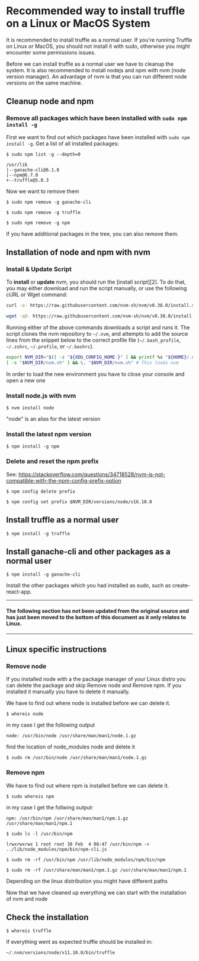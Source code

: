 # Recommended way to install truffle on a Linux or MacOS System
It is recommended to install truffle as a normal user. If you're running Truffle on Linux or MacOS, you should not install it with sudo, otherwise you might encounter some permissions issues.

Before we can install truffle as a normal user we have to cleanup the system. It is also recommended to install nodejs and npm with nvm (node version manager). An advantage of nvm is that you can run different node versions on the same machine.

## Cleanup node and npm
### Remove all packages which have been installed with `sudo npm install -g`
First we want to find out which packages have been installed with `sudo npm install -g`.
Get a list of all installed packages:

`$ sudo npm list -g --depth=0`

```
/usr/lib 
|--ganache-cli@6.1.8 
|--npm@6.7.0 
+--truffle@5.0.3
```

Now we want to remove them

`$ sudo npm remove -g ganache-cli`

`$ sudo npm remove -g truffle`

`$ sudo npm remove -g npm`


If you have additional packages in the tree, you can also remove them.

## Installation of node and npm with nvm
### Install & Update Script

To **install** or **update** nvm, you should run the [install script][2]. To do that, you may either download and run the script manually, or use the following cURL or Wget command:
```sh
curl -o- https://raw.githubusercontent.com/nvm-sh/nvm/v0.38.0/install.sh | bash
```
```sh
wget -qO- https://raw.githubusercontent.com/nvm-sh/nvm/v0.38.0/install.sh | bash
```

Running either of the above commands downloads a script and runs it. The script clones the nvm repository to `~/.nvm`, and attempts to add the source lines from the snippet below to the correct profile file (`~/.bash_profile`, `~/.zshrc`, `~/.profile`, or `~/.bashrc`).

<a id="profile_snippet"></a>
```sh
export NVM_DIR="$([ -z "${XDG_CONFIG_HOME-}" ] && printf %s "${HOME}/.nvm" || printf %s "${XDG_CONFIG_HOME}/nvm")"
[ -s "$NVM_DIR/nvm.sh" ] && \. "$NVM_DIR/nvm.sh" # This loads nvm
```

In order to load the new environment you have to close your console and open a new one


### Install node.js with nvm
`$ nvm install node`

"node" is an alias for the latest version

### Install the latest npm version
`$ npm install -g npm`


### Delete and reset the npm prefix
See: https://stackoverflow.com/questions/34718528/nvm-is-not-compatible-with-the-npm-config-prefix-option

`$ npm config delete prefix`

`$ npm config set prefix $NVM_DIR/versions/node/v16.10.0`

## Install truffle as a normal user
`$ npm install -g truffle`

## Install ganache-cli and other packages as a normal user
`$ npm install -g ganache-cli`

Install the other packages which you had installed as sudo, such as create-react-app.

<hr>

#### The following section has not been updated from the original source and has just been moved to the bottom of this document as it only relates to Linux.

<hr>

## Linux specific instructions

### Remove node
If you installed node with a the package manager of your Linux distro you can delete the package and skip Remove node and Remove npm. If you installed it manually you have to delete it manually.

We have to find out where node is installed before we can delete it.

`$ whereis node`

in my case I get the following output

`node: /usr/bin/node /usr/share/man/man1/node.1.gz`

find the location of node_modules node and delete it

`$ sudo rm /usr/bin/node /usr/share/man/man1/node.1.gz`


### Remove npm
We have to find out where npm is installed before we can delete it.

`$ sudo whereis npm`

in my case I get the follwing output:

`npm: /usr/bin/npm /usr/share/man/man1/npm.1.gz /usr/share/man/man1/npm.1`

`$ sudo ls -l /usr/bin/npm`

`lrwxrwxrwx 1 root root 38 Feb  4 08:47 /usr/bin/npm -> ../lib/node_modules/npm/bin/npm-cli.js`

`$ sudo rm -rf /usr/bin/npm /usr/lib/node_modules/npm/bin/npm`

`$ sudo rm -rf /usr/share/man/man1/npm.1.gz /usr/share/man/man1/npm.1`

Depending on the linux distribution you might have different paths

Now that we have cleaned up everything we can start with the installation of nvm and node

## Check the installation
`$ whereis truffle`

If everything went as expected truffle should be installed in:

`~/.nvm/versions/node/v11.10.0/bin/truffle`
